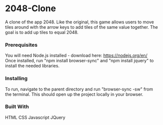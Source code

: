 # 2048-Clone
A clone of the app 2048. Like the original, this game allows users to move tiles around with the arrow keys to add tiles of the same value together. The goal is to add up tiles to equal 2048. 


### Prerequisites
You will need Node.js installed - download here: https://nodejs.org/en/
Once installed, run "npm install browser-sync" and "npm install jquery" to install the needed libraries.


### Installing
To run, navigate to the parent directory and run "browser-sync -sw" from the terminal. This should open up the project locally in your browser. 


### Built With
HTML
CSS
Javascript
JQuery
